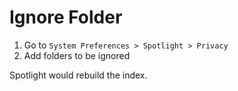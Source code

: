 # Ignore Folder

1. Go to `System Preferences > Spotlight > Privacy`
2. Add folders to be ignored

Spotlight would rebuild the index.
